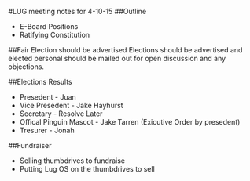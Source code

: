 #LUG meeting notes for 4-10-15
##Outline
* E-Board Positions
* Ratifying Constitution

##Fair Election should be advertised
Elections should be advertised and elected personal should be mailed out for open discussion and any objections.

##Elections Results
* Presedent - Juan 
* Vice Presedent - Jake Hayhurst
* Secretary - Resolve Later
* Offical Pinguin Mascot - Jake Tarren (Exicutive Order by presedent)
* Tresurer - Jonah

##Fundraiser
* Selling thumbdrives to fundraise	
* Putting Lug OS on the thumbdrives to sell
	
